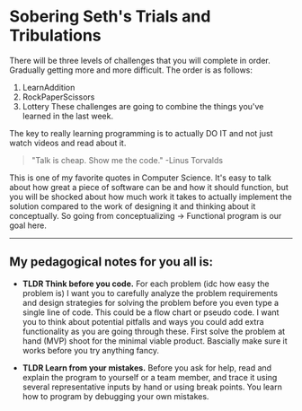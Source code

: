 # Sobering Seth's Trials and Tribulations

There will be three levels of challenges that you will complete in order. Gradually getting more and more difficult. 
The order is as follows:
1. LearnAddition
2. RockPaperScissors
3. Lottery
These challenges are going to combine the things you've learned in the last week.

The key to really learning programming is to actually DO IT and not just watch videos and read about it.

> "Talk is cheap. Show me the code." -Linus Torvalds

This is one of my favorite quotes in Computer Science. It's easy to talk about how great a piece of software can be and how it should function, but you will be shocked about how much work it takes to actually implement the solution compared to the work of designing it and thinking about it conceptually. So going from conceptualizing ->  Functional program is our goal here.

---

## My pedagogical notes for you all is:

- **TLDR Think before you code.** For each problem (idc how easy the problem is) I want you to carefully analyze the problem requirements and design strategies for solving the problem before you even type a single line of code. This could be a flow chart or pseudo code. I want you to think about potential pitfalls and ways you could add extra functionality as you are going through these. First solve the problem at hand (MVP) shoot for the minimal viable product. Bascially make sure it works before you try anything fancy.


- **TLDR Learn from your mistakes.** Before you ask for help, read and explain the program to yourself or a team member, and trace it using several representative inputs by hand or using break points. You learn how to program by debugging your own mistakes.   
